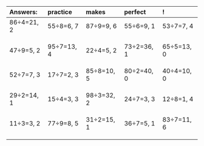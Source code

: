 | Answers: | practice | makes | perfect | ! |
| :--- | :--- | :--- | :--- | :--- |
| 86÷4=21, 2 | 55÷8=6, 7 | 87÷9=9, 6 | 55÷6=9, 1 | 53÷7=7, 4 | 
|   |   |   |   |   | 
|   |   |   |   |   | 
|   |   |   |   |   | 
| 47÷9=5, 2 | 95÷7=13, 4 | 22÷4=5, 2 | 73÷2=36, 1 | 65÷5=13, 0 | 
|   |   |   |   |   | 
|   |   |   |   |   | 
|   |   |   |   |   | 
| 52÷7=7, 3 | 17÷7=2, 3 | 85÷8=10, 5 | 80÷2=40, 0 | 40÷4=10, 0 | 
|   |   |   |   |   | 
|   |   |   |   |   | 
|   |   |   |   |   | 
| 29÷2=14, 1 | 15÷4=3, 3 | 98÷3=32, 2 | 24÷7=3, 3 | 12÷8=1, 4 | 
|   |   |   |   |   | 
|   |   |   |   |   | 
|   |   |   |   |   | 
| 11÷3=3, 2 | 77÷9=8, 5 | 31÷2=15, 1 | 36÷7=5, 1 | 83÷7=11, 6 | 
|   |   |   |   |   | 
|   |   |   |   |   | 
|   |   |   |   |   | 
